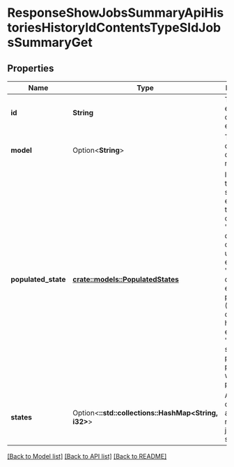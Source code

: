 # ResponseShowJobsSummaryApiHistoriesHistoryIdContentsTypeSIdJobsSummaryGet

## Properties

Name | Type | Description | Notes
------------ | ------------- | ------------- | -------------
**id** | **String** | The encoded ID of this entity. | 
**model** | Option<**String**> | The name of the database model class. | [optional]
**populated_state** | [**crate::models::PopulatedStates**](populated_states.md) | Indicates the general state of the elements in the dataset collection:- 'new': new dataset collection, unpopulated elements.- 'ok': collection elements populated (HDAs may or may not have errors).- 'failed': some problem populating, won't be populated. | 
**states** | Option<**::std::collections::HashMap<String, i32>**> | A dictionary of job states and the number of jobs in that state. | [optional][default to {}]

[[Back to Model list]](../README.md#documentation-for-models) [[Back to API list]](../README.md#documentation-for-api-endpoints) [[Back to README]](../README.md)


